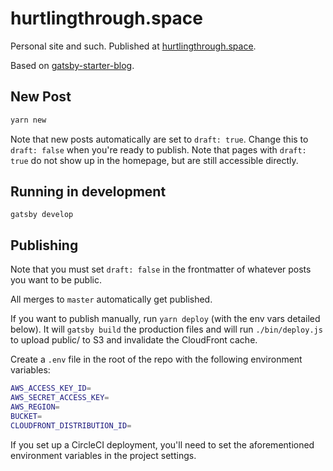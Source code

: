 # hurtlingthrough.space

Personal site and such. Published at [hurtlingthrough.space](https://hurtlingthrough.space).

Based on [gatsby-starter-blog](https://github.com/gatsbyjs/gatsby-starter-blog).

## New Post

```sh
yarn new
```

Note that new posts automatically are set to `draft: true`. Change this to `draft: false` when you're ready to publish. Note that pages with `draft: true`
do not show up in the homepage, but are still accessible directly.

## Running in development

`gatsby develop`

## Publishing

Note that you must set `draft: false` in the frontmatter of whatever posts you
want to be public.

All merges to `master` automatically get published.

If you want to publish manually, run `yarn deploy` (with the env vars detailed below). It will `gatsby build` the production files and will run `./bin/deploy.js` to upload public/ to S3 and invalidate the CloudFront cache.

Create a `.env` file in the root of the repo with the following environment variables:

```sh
AWS_ACCESS_KEY_ID=
AWS_SECRET_ACCESS_KEY=
AWS_REGION=
BUCKET=
CLOUDFRONT_DISTRIBUTION_ID=
```

If you set up a CircleCI deployment, you'll need to set the aforementioned environment variables in the project settings.
